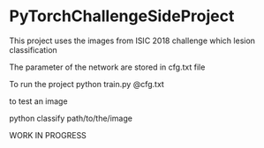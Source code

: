 # PyTorchChallengeSideProject

This project uses the images from ISIC 2018 challenge which lesion classification

The parameter of the network are stored in cfg.txt file

To run the project 
python train.py @cfg.txt

to test an image

python classify path/to/the/image

WORK IN PROGRESS
